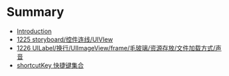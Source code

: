 # Summary

* [Introduction](README.md)
* [1225 storyboard/控件连线/UIVIew](1225.md)
* [1226 UILabel/换行/UIImageView/frame/毛玻璃/资源存放/文件加载方式/声音](1226.md)
* [shortcutKey 快捷键集合](shortcutkey.md)

